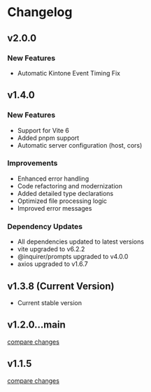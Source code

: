# Changelog

## v2.0.0

### New Features
- Automatic Kintone Event Timing Fix

## v1.4.0

### New Features
- Support for Vite 6
- Added pnpm support
- Automatic server configuration (host, cors)

### Improvements
- Enhanced error handling
- Code refactoring and modernization
- Added detailed type declarations
- Optimized file processing logic
- Improved error messages

### Dependency Updates
- All dependencies updated to latest versions
- vite upgraded to v6.2.2
- @inquirer/prompts upgraded to v4.0.0
- axios upgraded to v1.6.7

## v1.3.8 (Current Version)

- Current stable version

## v1.2.0...main

[compare changes](https://github.com/GuSanle/vite-plugin-kintone-dev/compare/v1.2.0...main)

## v1.1.5

[compare changes](https://github.com/GuSanle/vite-plugin-kintone-dev/compare/v1.1.4...v1.1.5)

